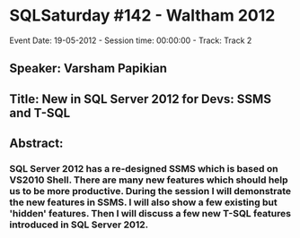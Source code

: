 # SQLSaturday #142 - Waltham 2012
Event Date: 19-05-2012 - Session time: 00:00:00 - Track: Track 2
## Speaker: Varsham Papikian
## Title: New in SQL Server 2012 for Devs: SSMS and T-SQL
## Abstract:
### SQL Server 2012 has a re-designed SSMS which is based on VS2010 Shell. There are many new features which should help us to be more productive. During the session I will demonstrate the new features in SSMS. I will also show a few existing but 'hidden' features. Then I will discuss a few new T-SQL features introduced in SQL Server 2012.
